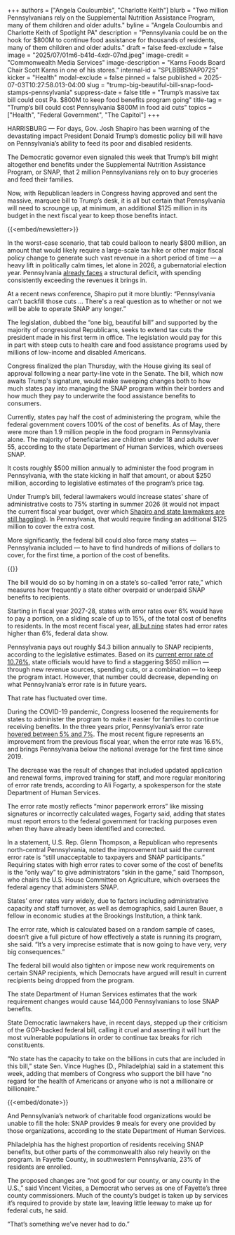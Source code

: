 +++
authors = ["Angela Couloumbis", "Charlotte Keith"]
blurb = "Two million Pennsylvanians rely on the Supplemental Nutrition Assistance Program, many of them children and older adults."
byline = "Angela Couloumbis and Charlotte Keith of Spotlight PA"
description = "Pennsylvania could be on the hook for $800M to continue food assistance for thousands of residents, many of them children and older adults."
draft = false
feed-exclude = false
image = "2025/07/01m6-b41d-4xdr-07nd.jpeg"
image-credit = "Commonwealth Media Services"
image-description = "Karns Foods Board Chair Scott Karns in one of his stores."
internal-id = "SPLBBBSNAP0725"
kicker = "Health"
modal-exclude = false
pinned = false
published = 2025-07-03T10:27:58.013-04:00
slug = "trump-big-beautiful-bill-snap-food-stamps-pennsylvania"
suppress-date = false
title = "Trump’s massive tax bill could cost Pa. $800M to keep food benefits program going"
title-tag = "Trump’s bill could cost Pennsylvania $800M in food aid cuts"
topics = ["Health", "Federal Government", "The Capitol"]
+++

HARRISBURG — For days, Gov. Josh Shapiro has been warning of the devastating impact President Donald Trump’s domestic policy bill will have on Pennsylvania’s ability to feed its poor and disabled residents.

The Democratic governor even signaled this week that Trump’s bill might altogether<strong> </strong>end benefits under the Supplemental Nutrition Assistance Program, or SNAP, that 2 million Pennsylvanians rely on to buy groceries and feed their families.

Now, with Republican leaders in Congress having approved and sent the massive, marquee bill to Trump’s desk, it is all but certain that Pennsylvania will need to scrounge up, at minimum, an additional $125 million in its budget in the next fiscal year to keep those benefits intact.

{{<embed/newsletter>}}

In the worst-case scenario, that tab could balloon to nearly $800 million, an amount that would likely require a large-scale tax hike or other major fiscal policy change to generate such vast revenue in a short period of time — a heavy lift in politically calm times, let alone in 2026, a gubernatorial election year. Pennsylvania <a href="https://www.spotlightpa.org/news/2025/06/pennsylvania-budget-deadline-missed-shapiro-spending-cuts/">already faces</a> a structural deficit, with spending consistently exceeding the revenues it brings in.

At a recent news conference, Shapiro put it more bluntly: “Pennsylvania can&#39;t backfill those cuts … There&#39;s a real question as to whether or not we will be able to operate SNAP any longer.”

The legislation, dubbed the “one big, beautiful bill” and supported by the majority of congressional Republicans, seeks to extend tax cuts the president made in his first term in office. The legislation would pay for this in part with steep cuts to health care and food assistance programs used by millions of low-income and disabled Americans.

Congress finalized the plan Thursday, with the House giving its seal of approval following a near party-line vote in the Senate. The bill, which now awaits Trump&#39;s signature, would make sweeping changes both to how much states pay into managing the SNAP program within their borders and how much they pay to underwrite the food assistance benefits to consumers.

Currently, states pay half the cost of administering the program, while the federal government covers 100% of the cost of benefits. As of May, there were more than 1.9 million people in the food program in Pennsylvania alone. The majority of beneficiaries are children under 18 and adults over 55, according to the state Department of Human Services, which oversees SNAP.

It costs roughly $500 million annually to administer the food program in Pennsylvania, with the state kicking in half that amount, or about $250 million, according to legislative estimates of the program’s price tag.

Under Trump’s bill, federal lawmakers would increase states’ share of administrative costs to 75% starting in summer 2026 (it would not impact the current fiscal year budget, over which <a href="https://www.spotlightpa.org/news/2025/06/pennsylvania-budget-deadline-missed-shapiro-spending-cuts/">Shapiro and state lawmakers are still haggling</a>). In Pennsylvania, that would require finding an additional $125 million to cover the extra cost.

More significantly, the federal bill could also force many states — Pennsylvania included — to have to find hundreds of millions of dollars to cover, for the first time, a portion of the cost of benefits.

{{<flourish src="visualisation/24056185" >}}

The bill would do so by homing in on a state’s so-called “error rate,” which measures how frequently a state either overpaid or underpaid SNAP benefits to recipients.

Starting in fiscal year 2027-28, states with error rates over 6% would have to pay a portion, on a sliding scale of up to 15%, of the total cost of benefits to residents. In the most recent fiscal year, <a href="https://fns-prod.azureedge.us/sites/default/files/resource-files/snap-fy24QC-PER.pdf">all but nine</a> states had error rates higher than 6%, federal data show.

Pennsylvania pays out roughly $4.3 billion annually to SNAP recipients, according to the legislative estimates. Based on its <a href="https://fns-prod.azureedge.us/sites/default/files/resource-files/snap-fy24QC-PER.pdf">current error rate of 10.76%</a>, state officials would have to find a staggering $650 million — through new revenue sources, spending cuts, or a combination — to keep the program intact. However, that number could decrease, depending on what Pennsylvania’s error rate is in future years.

That rate has fluctuated over time.

During the COVID-19 pandemic, Congress loosened the requirements for states to administer the program to make it easier for families to continue receiving benefits. In the three years prior, Pennsylvania’s error rate <a href="https://www.fns.usda.gov/snap/qc/per">hovered between 5% and 7%</a>. The most recent figure represents an improvement from the previous fiscal year, when the error rate was 16.6%, and brings Pennsylvania below the national average for the first time since 2019.

The decrease was the result of changes that included updated application and renewal forms, improved training for staff, and more regular monitoring of error rate trends, according to Ali Fogarty, a spokesperson for the state Department of Human Services.

The error rate mostly reflects “minor paperwork errors” like missing signatures or incorrectly calculated wages, Fogarty said, adding that states must report errors to the federal government for tracking purposes even when they have already been identified and corrected.

In a statement, U.S. Rep. Glenn Thompson, a Republican who represents north-central Pennsylvania, noted the improvement but said the current error rate is “still unacceptable to taxpayers and SNAP participants.” Requiring states with high error rates to cover some of the cost of benefits is the “only way” to give administrators “skin in the game,” said Thompson, who chairs the U.S. House Committee on Agriculture, which oversees the federal agency that administers SNAP.

States’ error rates vary widely, due to factors including administrative capacity and staff turnover, as well as demographics, said Lauren Bauer, a fellow in economic studies at the Brookings Institution, a think tank.

The error rate, which is calculated based on a random sample of cases, doesn’t give a full picture of how effectively a state is running its program, she said. “It’s a very imprecise estimate that is now going to have very, very big consequences.”

The federal bill would also tighten or impose new work requirements on certain SNAP recipients, which Democrats have argued will result in current recipients being dropped from the program.

The state Department of Human Services estimates that the work requirement changes would cause 144,000 Pennsylvanians to lose SNAP benefits.

State Democratic lawmakers have, in recent days, stepped up their criticism of the GOP-backed federal bill, calling it cruel and asserting it will hurt the most vulnerable populations in order to continue tax breaks for rich constituents.

“No state has the capacity to take on the billions in cuts that are included in this bill,” state Sen. Vince Hughes (D., Philadelphia) said in a statement this week, adding that members of Congress who support the bill have “no regard for the health of Americans or anyone who is not a millionaire or billionaire.”

{{<embed/donate>}}

And Pennsylvania’s network of charitable food organizations would be unable to fill the hole: SNAP provides 9 meals for every one provided by those organizations, according to the state Department of Human Services.

Philadelphia has the highest proportion of residents receiving SNAP benefits, but other parts of the commonwealth also rely heavily on the program. In Fayette County, in southwestern Pennsylvania, 23% of residents are enrolled.

The proposed changes are “not good for our county, or any county in the U.S.,” said Vincent Vicites, a Democrat who serves as one of Fayette’s three county commissioners. Much of the county’s budget is taken up by services it’s required to provide by state law, leaving little leeway to make up for federal cuts, he said.

“That’s something we’ve never had to do.”

